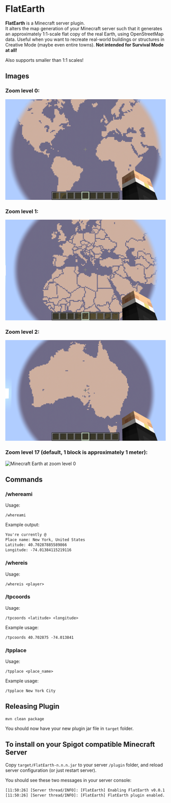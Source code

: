 # FlatEarth

**FlatEarth** is a Minecraft server plugin.  
It alters the map generation of your Minecraft server such that it generates an approximately 1:1-scale flat copy of
the real Earth, using OpenStreetMap data. Useful when you want to recreate real-world buildings or structures in
Creative Mode (maybe even entire towns). **Not intended for Survival Mode at all!**

Also supports smaller than 1:1 scales!

## Images

### Zoom level 0:

![Minecraft Earth at zoom level 0](/zoom_level_0.png)

### Zoom level 1:

![Minecraft Earth at zoom level 0](/zoom_level_1.png)

### Zoom level 2:

![Minecraft Earth at zoom level 0](/zoom_level_2.png)

### Zoom level 17 (default, 1 block is approximately 1 meter):

![Minecraft Earth at zoom level 0](/zoom_level_17.png)

## Commands

### /whereami

Usage:
```
/whereami
```
Example output:
```
You're currently @
Place name: New York, United States
Latitude: 40.70287885589866
Longitude: -74.01384115219116
```

### /whereis

Usage:
```
/whereis <player>
```

### /tpcoords

Usage:
```
/tpcoords <latitude> <longitude>
```
Example usage:
```
/tpcoords 40.702875 -74.013841
```

### /tpplace

Usage:
```
/tpplace <place_name>
```
Example usage:
```
/tpplace New York City
```

## Releasing Plugin

    mvn clean package

You should now have your new plugin jar file in `target` folder.

## To install on your Spigot compatible Minecraft Server

Copy `target/FlatEarth-n.n.n.jar` to your server `/plugin` folder, and reload server configuration
(or just restart server).

You should see these two messages in your server console:

```
[11:50:26] [Server thread/INFO]: [FlatEarth] Enabling FlatEarth v0.0.1
[11:50:26] [Server thread/INFO]: [FlatEarth] FlatEarth plugin enabled.
```
